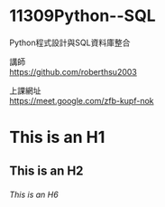 # 11309Python--SQL  　　
Python程式設計與SQL資料庫整合

講師  
https://github.com/roberthsu2003

上課網址  
https://meet.google.com/zfb-kupf-nok

# This is an H1

## This is an H2

###### This is an H6　

